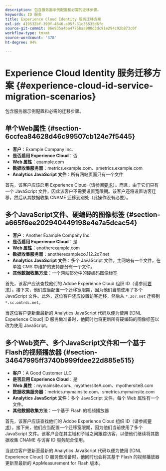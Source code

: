 ```yaml
---
description: 包含服务器示例配置和必需的迁移步骤。
keywords: ID 服务
title: Experience Cloud Identity 服务迁移方案
exl-id: 419532bf-399f-4646-a95f-31c35535d6fc
source-git-commit: 06e935a4ba4776baa900d3dc91e294c92b873c0f
workflow-type: tm+mt
source-wordcount: '378'
ht-degree: 94%

---
```


# Experience Cloud Identity 服务迁移方案 {#experience-cloud-id-service-migration-scenarios}

包含服务器示例配置和必需的迁移步骤。

## 单个Web属性 {#section-6ccfea84628d46c99507cb124e7f5445}

* **客户**：Example Company Inc.
* **是否启用 Experience Cloud**：否
* **Web 属性**：example.com
* **数据收集服务器**：metrics.example.com、smetrics.example.com
* **Analytics JavaScript 文件**：所有网站页面只有一个文件

首先，该客户应该启用 Experience Cloud（请参阅[要求](../../reference/requirements.md)）。而且，由于它们只有一个 JavaScript 文件，因此该客户不需要设置宽限期。该客户还将设置访客迁移，然后从其数据收集 CNAME 迁移到别处（此操作没有必要）。

## 多个JavaScript文件、硬编码的图像标签 {#section-a665f6ee202940449198e4e7a5dcac54}

* **客户**：Another Example Company Inc.
* **是否启用 Experience Cloud**：是
* **Web 属性**：anotherexample.com
* **数据收集服务器**：anotherexampleco.112.2o7.net
* **Analytics JavaScript 文件**：多个 JavaScript 文件。主网站有一个文件，在单独 CMS 中维护的支持部分有一个文件。
* **其他数据收集方法**：一个网站部分中的硬编码图像标签

首先，该客户应该查找他们的 Adobe Experience Cloud 组织 ID（请参阅[要求](../../reference/requirements.md)）。接下来，他们应当配置一个迁移宽限期，因为他们当前使用了多个 JavaScript 文件。此外，这位客户还应设置访客迁移，然后从 `*.2o7.net` 迁移到 `*.sc.omtrdc.net`。

当这位客户更新至最新的 Analytics JavaScript 代码以便为使用 [!DNL Experience Cloud] ID 服务做准备时，他同时也将更新所有硬编码的图像标签以改为使用 JavaScript。

## 多个Web资产、多个JavaScript文件和一个基于Flash的视频播放器 {#section-34647995ff3740b999fdee22d885e515}

* **客户**：A Good Customer LLC
* **是否启用 Experience Cloud**：是
* **Web 属性**：mymainsite.com、myothersiteA.com、myothersiteB.com
* **数据收集服务器**：metrics.mymainsite.com、smetrics.mymainsite.com
* **Analytics JavaScript 文件**：多个 JavaScript 文件。每个 Web 属性有一个文件。
* **其他数据收集方法**：一个基于 Flash 的视频播放器

首先，该客户应该查找他们的 Adobe Experience Cloud 组织 ID（请参阅[要求](../../reference/requirements.md)）。接下来，他们应当配置一个迁移宽限期，因为他们当前使用了多个 JavaScript 文件。该客户会在其主域和子域之间跟踪访客，以便他们继续将其数据收集 CNAME 与访客 ID 服务配合使用。

当这位客户更新至最新的 Analytics JavaScript 代码以便为使用 [!DNL Experience Cloud] ID 服务做准备时，他同时也会将其基于 Flash 的视频播放器更新至最新的 AppMeasurement for Flash 版本。
